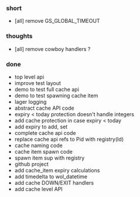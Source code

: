 ### short

- [all] remove GS_GLOBAL_TIMEOUT

### thoughts

- [all] remove cowboy handlers ?

### done

- top level api
- improve test layout
- demo to test full cache api
- demo to test spawning cache item
- lager logging
- abstract cache API code
- expiry < today protection doesn't handle integers
- add cache protection in case expiry < today
- add expiry to add, set
- complete cache api code
- replace cache api refs to Pid with registry(Id)
- cache naming code
- cache item spawn code
- spawn item sup with registry
- github project
- add cache_item expiry calculations
- add timedelta to wol_datetime
- add cache DOWN/EXIT handlers
- add cache level API